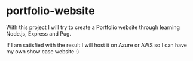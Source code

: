 # portfolio-website
With this project I will try to create a Portfolio website through learning Node.js, Express and Pug.

If I am satisfied with the result I will host it on Azure or AWS so I can have my own show case website :)
